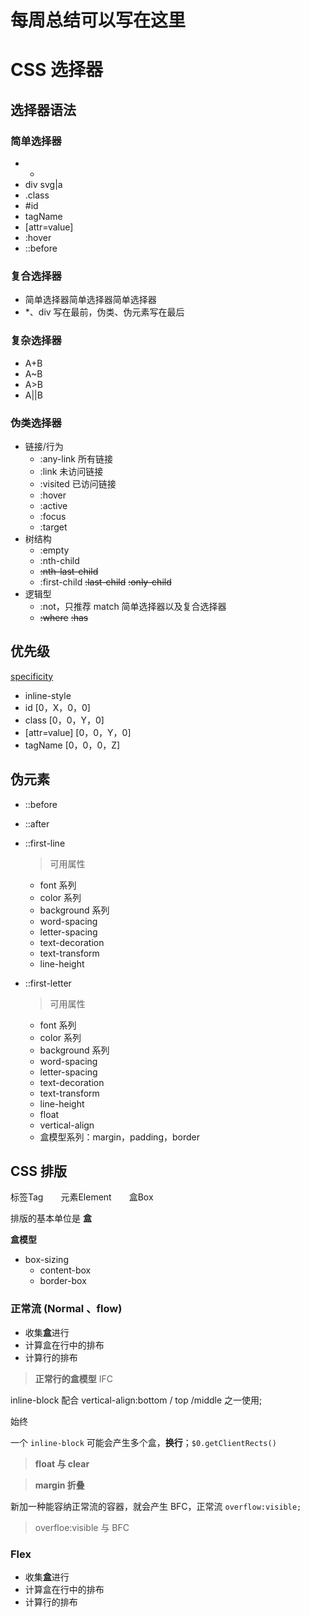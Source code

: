 # 每周总结可以写在这里

# CSS 选择器

## 选择器语法

### 简单选择器

* *
* div svg|a
* .class
* #id
* tagName
* [attr=value]
* :hover
* ::before

### 复合选择器

* 简单选择器<space>简单选择器<space>简单选择器
* *、div 写在最前，伪类、伪元素写在最后

### 复杂选择器

* A+B
* A~B
* A>B
* A||B

### 伪类选择器

* 链接/行为
  * :any-link    所有链接
  * :link    未访问链接
  * :visited    已访问链接
  * :hover
  * :active
  * :focus
  * :target
* 树结构
  * :empty
  * :nth-child
  * ~~:nth-last-child~~
  * :first-child    ~~:last-child~~    ~~:only-child~~
* 逻辑型
  * :not，只推荐 match 简单选择器以及复合选择器
  * ~~:where~~    ~~:has~~

## 优先级

[specificity](https://specifishity.com/)

* inline-style
* id    [0，X，0，0]
* class    [0，0，Y，0]
* [attr=value]    [0，0，Y，0]
* tagName    [0，0，0，Z]

## 伪元素

* ::before

* ::after

* ::first-line

  > 可用属性

  * font 系列
  * color 系列
  * background 系列
  * word-spacing
  * letter-spacing
  * text-decoration
  * text-transform
  * line-height

* ::first-letter

  > 可用属性

  * font 系列
  * color 系列
  * background 系列
  * word-spacing
  * letter-spacing
  * text-decoration
  * text-transform
  * line-height
  * float
  * vertical-align
  * 盒模型系列：margin，padding，border

## CSS 排版

标签Tag&emsp;&emsp;元素Element&emsp;&emsp;盒Box

排版的基本单位是 **盒**

**盒模型**

* box-sizing
  * content-box
  * border-box

### 正常流 (Normal 、flow)

* 收集**盒**进行
* 计算盒在行中的排布
* 计算行的排布

> **正常行的盒模型** IFC

inline-block 配合 vertical-align:bottom / top /middle 之一使用;

始终

一个 `inline-block` 可能会产生多个盒，**换行**；`$0.getClientRects()`

> **float 与 clear**

> **margin 折叠**

新加一种能容纳正常流的容器，就会产生 BFC，正常流 `overflow:visible;` 

> overfloe:visible 与 BFC

### Flex

* 收集**盒**进行
* 计算盒在行中的排布
* 计算行的排布













